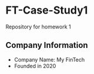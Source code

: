 # FT-Case-Study1
Repository for homework 1

## Company Information
 - Company Name: My FinTech
 - Founded in 2020